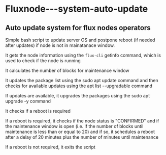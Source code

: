 # Fluxnode---system-auto-update
## Auto update system for flux nodes operators

Simple bash script to update server OS and postpone reboot (if needed after updates) if node is not in mainatanace window.

It gets the node information using the `flux-cli` getinfo command, which is used to check if the node is running

It calculates the number of blocks for maintenance window

It updates the package list using the sudo apt update command and then checks for available updates using the apt list --upgradable command

If updates are available, it upgrades the packages using the sudo apt upgrade -y command

It checks if a reboot is required 

If a reboot is required, it checks if the node status is "CONFIRMED" and if the maintenance window is open (i.e. if the number of blocks until maintenance is less than or equal to 20) and if so, it schedules a reboot after a delay of 20 minutes plus the number of minutes until maintenance 

If a reboot is not required, it exits the script
